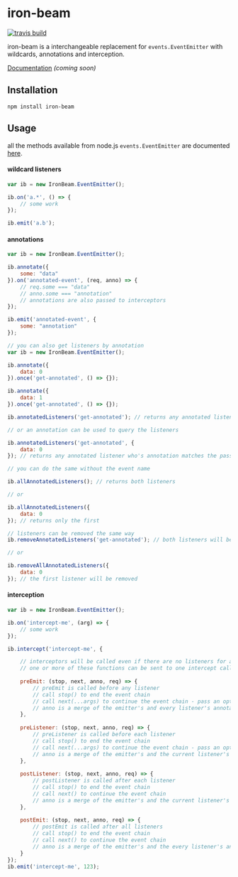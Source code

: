 # iron-beam
[![travis build](https://travis-ci.org/ferrous-frameworks/iron-beam.svg?branch=master)](https://travis-ci.org/ferrous-frameworks/iron-beam)

iron-beam is a interchangeable replacement for `events.EventEmitter` with wildcards, annotations and interception.

[Documentation](http://) *(coming soon)*

## Installation

`npm install iron-beam`

## Usage

all the methods available from node.js `events.EventEmitter` are documented [here](https://nodejs.org/dist/latest-v4.x/docs/api/events.html#events_class_eventemitter).

#### wildcard listeners
```js
var ib = new IronBeam.EventEmitter();

ib.on('a.*', () => {
    // some work
});

ib.emit('a.b');
```

#### annotations
```js
var ib = new IronBeam.EventEmitter();

ib.annotate({
    some: "data"
}).on('annotated-event', (req, anno) => {
    // req.some === "data"
    // anno.some === "annotation"
    // annotations are also passed to interceptors
});

ib.emit('annotated-event', {
    some: "annotation"
});

// you can also get listeners by annotation
var ib = new IronBeam.EventEmitter();

ib.annotate({
    data: 0
}).once('get-annotated', () => {});

ib.annotate({
    data: 1
}).once('get-annotated', () => {});

ib.annotatedListeners('get-annotated'); // returns any annotated listener so both listeners will be returned

// or an annotation can be used to query the listeners

ib.annotatedListeners('get-annotated', {
    data: 0
}); // returns any annotated listener who's annotation matches the passed object so only the first listener will be returned

// you can do the same without the event name

ib.allAnnotatedListeners(); // returns both listeners

// or

ib.allAnnotatedListeners({
    data: 0
}); // returns only the first

// listeners can be removed the same way
ib.removeAnnotatedListeners('get-annotated'); // both listeners will be removed

// or 

ib.removeAllAnnotatedListeners({
    data: 0
}); // the first listener will be removed
```

#### interception
```js
var ib = new IronBeam.EventEmitter();

ib.on('intercept-me', (arg) => {
    // some work
});

ib.intercept('intercept-me', {

    // interceptors will be called even if there are no listeners for an event
    // one or more of these functions can be sent to one intercept call
    
    preEmit: (stop, next, anno, req) => {
        // preEmit is called before any listener
        // call stop() to end the event chain
        // call next(...args) to continue the event chain - pass an option an args parameter to modify the emitter's parameters
        // anno is a merge of the emitter's and every listener's annotations
    },
    
    preListener: (stop, next, anno, req) => {
        // preListener is called before each listener
        // call stop() to end the event chain
        // call next(...args) to continue the event chain - pass an option an args parameter to modify the emitter's parameters
        // anno is a merge of the emitter's and the current listener's annotations
    },
    
    postListener: (stop, next, anno, req) => {
        // postListener is called after each listener
        // call stop() to end the event chain
        // call next() to continue the event chain
        // anno is a merge of the emitter's and the current listener's annotations
    },
    
    postEmit: (stop, next, anno, req) => {
        // postEmit is called after all listeners
        // call stop() to end the event chain
        // call next() to continue the event chain
        // anno is a merge of the emitter's and the every listener's annotations
    }
});
ib.emit('intercept-me', 123);
```
